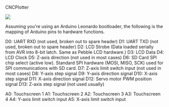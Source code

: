 CNCPlotter

 ![](https://github.com/lukeweston/CNCPlotter/raw/master/CNCPlotter-pcb.png)

Assuming you're using an Arduino Leonardo bootloader, the following is the mapping of Arduino pins to hardware functions.

D0: UART RXD (not used, broken out to spare header)
D1: UART TXD (not used, broken out to spare header)
D2: LCD Strobe (Data loaded serially from AVR into 8-bit latch. Same as Pebble LCD hardware.)
D3: LCD Data
D4: LCD Clock
D5: Z-axis direction (not used in most cases)
D6: SD Card SPI chip select (active low). Standard SPI hardware (MOSI, MISO, SCK) used for SPI communications with SD card.
D7: Z-axis limit switch input (not used in most cases)
D8: Y-axis step signal
D9: Y-axis direction signal
D10: X-axis step signal
D11: X-axis direction signal
D12: Servo motor PWM position signal
D13: Z-axis step signal (not used usually)

A0: Touchscreen 1
A1: Touchscreen 2
A2: Touchscreen 3
A3: Touchscreen 4
A4: Y-axis limit switch input
A5: X-axis limit switch input

